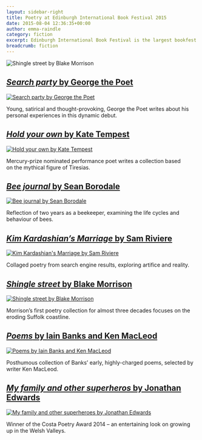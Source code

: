 ```yaml
---
layout: sidebar-right
title: Poetry at Edinburgh International Book Festival 2015
date: 2015-08-04 12:36:35+00:00
author: emma-raindle
category: fiction
excerpt: Edinburgh International Book Festival is the largest bookfest in the world, running 15-31 August 2015. Here are a selection of poets appearing at the festival.
breadcrumb: fiction
---
```

![Shingle street by Blake Morrison](/images/featured/featured-shingle-street.jpg)

## [<cite>Search party</cite> by George the Poet](https://suffolk.spydus.co.uk/cgi-bin/spydus.exe/ENQ/OPAC/BIBENQ/5993725?QRY=CTIBIB%3C%20IRN(45906493)&QRYTEXT=Search%20party)

[![Search party by George the Poet](/images/article/search-party.jpg)](https://suffolk.spydus.co.uk/cgi-bin/spydus.exe/ENQ/OPAC/BIBENQ/5993725?QRY=CTIBIB%3C%20IRN(45906493)&QRYTEXT=Search%20party)

Young, satirical and thought-provoking, George the Poet writes about his personal experiences in this dynamic debut.

## [<cite>Hold your own</cite> by Kate Tempest](https://suffolk.spydus.co.uk/cgi-bin/spydus.exe/ENQ/OPAC/BIBENQ/8823045?QRY=CTIBIB%3C%20IRN(41339570)&QRYTEXT=Hold%20your%20own)

[![Hold your own by Kate Tempest](/images/article/hold-your-own.jpg)](https://suffolk.spydus.co.uk/cgi-bin/spydus.exe/ENQ/OPAC/BIBENQ/8823045?QRY=CTIBIB%3C%20IRN(41339570)&QRYTEXT=Hold%20your%20own)

Mercury-prize nominated performance poet writes a collection based on the mythical figure of Tiresias.

## [<cite>Bee journal</cite> by Sean Borodale](https://suffolk.spydus.co.uk/cgi-bin/spydus.exe/ENQ/OPAC/BIBENQ/6004205?QRY=CTIBIB%3C%20IRN(575036)&QRYTEXT=Bee%20journal)

[![Bee journal by Sean Borodale](/images/article/bee-journal.jpg)](https://suffolk.spydus.co.uk/cgi-bin/spydus.exe/ENQ/OPAC/BIBENQ/6004205?QRY=CTIBIB%3C%20IRN(575036)&QRYTEXT=Bee%20journal)

Reflection of two years as a beekeeper, examining the life cycles and behaviour of bees.

## [<cite>Kim Kardashian&#8217;s Marriage</cite> by Sam Riviere](https://suffolk.spydus.co.uk/cgi-bin/spydus.exe/ENQ/OPAC/BIBENQ/6904287?QRY=CTIBIB%3C%20IRN(45906485)&QRYTEXT=Kim%20Kardashian%27s%20marriage)

[![Kim Kardashian's Marriage by Sam Riviere](/images/article/kim-kardashians-marriage.jpg)](https://suffolk.spydus.co.uk/cgi-bin/spydus.exe/ENQ/OPAC/BIBENQ/6904287?QRY=CTIBIB%3C%20IRN(45906485)&QRYTEXT=Kim%20Kardashian%27s%20marriage)

Collaged poetry from search engine results, exploring artifice and reality.

## [<cite>Shingle street</cite> by Blake Morrison](https://suffolk.spydus.co.uk/cgi-bin/spydus.exe/ENQ/OPAC/BIBENQ/8427614?QRY=CTIBIB%3C%20IRN(1292826)&QRYTEXT=Shingle%20Street)

[![Shingle street by Blake Morrison](/images/article/shingle-street.jpg)](https://suffolk.spydus.co.uk/cgi-bin/spydus.exe/ENQ/OPAC/BIBENQ/8427614?QRY=CTIBIB%3C%20IRN(1292826)&QRYTEXT=Shingle%20Street)

Morrison&#8217;s first poetry collection for almost three decades focuses on the eroding Suffolk coastline.

## [<cite>Poems</cite> by Iain Banks and Ken MacLeod](https://suffolk.spydus.co.uk/cgi-bin/spydus.exe/ENQ/OPAC/BIBENQ/8434202?QRY=CTIBIB%3C%20IRN(85881)&QRYTEXT=Poems)

[![Poems by Iain Banks and Ken MacLeod](/images/article/iain-banks-poems.jpg)](https://suffolk.spydus.co.uk/cgi-bin/spydus.exe/ENQ/OPAC/BIBENQ/8434202?QRY=CTIBIB%3C%20IRN(85881)&QRYTEXT=Poems)

Posthumous collection of Banks&#8217; early, highly-charged poems, selected by writer Ken MacLeod.

## [<cite>My family and other superheros</cite> by Jonathan Edwards](https://suffolk.spydus.co.uk/cgi-bin/spydus.exe/ENQ/OPAC/BIBENQ/8421735?QRY=CTIBIB%3C%20IRN(12911822)&QRYTEXT=My%20family%20and%20other%20superheroes)

[![My family and other superheroes by Jonathan Edwards](/images/article/my-family-and-other-superheroes.jpg)](https://suffolk.spydus.co.uk/cgi-bin/spydus.exe/ENQ/OPAC/BIBENQ/8421735?QRY=CTIBIB%3C%20IRN(12911822)&QRYTEXT=My%20family%20and%20other%20superheroes)

Winner of the Costa Poetry Award 2014 &#8211; an entertaining look on growing up in the Welsh Valleys.
